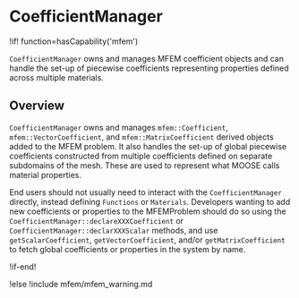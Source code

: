 # CoefficientManager

!if! function=hasCapability('mfem')

`CoefficientManager` owns and manages MFEM coefficient objects and can handle the set-up of piecewise
coefficients representing properties defined across multiple materials.

## Overview

`CoefficientManager` owns and manages `mfem::Coefficient`, `mfem::VectorCoefficient`, and
`mfem::MatrixCoefficient` derived objects added to the MFEM problem. It also handles the set-up of
global piecewise coefficients constructed from multiple coefficients defined on separate subdomains
of the mesh. These are used to represent what MOOSE calls material properties.

End users should not usually need to interact with the
`CoefficientManager` directly, instead defining `Functions` or
`Materials`. Developers wanting to add new coefficients or properties
to the MFEMProblem should do so using the
`CoefficientManager::declareXXXCoefficient` or
`CoefficientManager::declarXXXScalar` methods, and use
`getScalarCoefficient`, `getVectorCoefficient`, and/or
`getMatrixCoefficient` to fetch global coefficients or properties in
the system by name.

!if-end!

!else
!include mfem/mfem_warning.md
